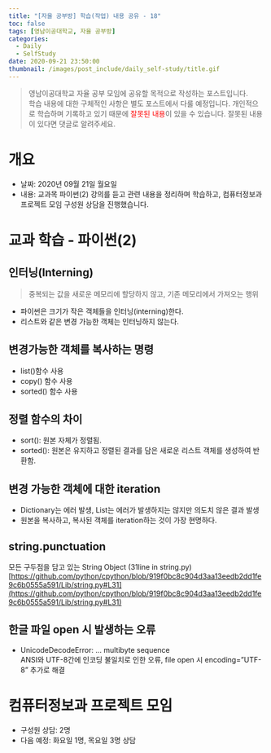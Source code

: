 ```yaml
---
title: "[자율 공부방] 학습(작업) 내용 공유 - 18"
toc: false
tags: [영남이공대학교, 자율 공부방]
categories:
  - Daily
  - SelfStudy
date: 2020-09-21 23:50:00
thumbnail: /images/post_include/daily_self-study/title.gif
---
```

> 영남이공대학교 자율 공부 모임에 공유할 목적으로 작성하는 포스트입니다.  
> 학습 내용에 대한 구체적인 사항은 별도 포스트에서 다룰 예정입니다.
> 개인적으로 학습하며 기록하고 있기 때문에 <font color='red'>잘못된 내용</font>이 있을 수 있습니다. 잘못된 내용이 있다면 댓글로 알려주세요.  

# 개요
* 날짜: 2020년 09월 21일 월요일
* 내용: 교과목 파이썬(2) 강의를 듣고 관련 내용을 정리하며 학습하고, 컴퓨터정보과 프로젝트 모임 구성원 상담을 진행했습니다.

# 교과 학습 - 파이썬(2)
## 인터닝(Interning)
> 중복되는 값을 새로운 메모리에 할당하지 않고, 기존 메모리에서 가져오는 행위
* 파이썬은 크기가 작은 객체들을 인터닝(interning)한다.
* 리스트와 같은 변경 가능한 객체는 인터닝하지 않는다.

## 변경가능한 객체를 복사하는 명령
* list()함수 사용
* copy() 함수 사용
* sorted() 함수 사용

## 정렬 함수의 차이
* sort(): 원본 자체가 정렬됨.
* sorted(): 원본은 유지하고 정렬된 결과를 담은 새로운 리스트 객체를 생성하여 반환함.

## 변경 가능한 객체에 대한 iteration
* Dictionary는 에러 발생, List는 에러가 발생하지는 않지만 의도치 않은 결과 발생
* 원본을 복사하고, 복사된 객체를 iteration하는 것이 가장 현명하다.

## string.punctuation
모든 구두점을 담고 있는 String Object (31line in string.py)
[https://github.com/python/cpython/blob/919f0bc8c904d3aa13eedb2dd1fe9c6b0555a591/Lib/string.py#L31](https://github.com/python/cpython/blob/919f0bc8c904d3aa13eedb2dd1fe9c6b0555a591/Lib/string.py#L31)

## 한글 파일 open 시 발생하는 오류
* UnicodeDecodeError: … multibyte sequence  
    ANSI와 UTF-8간에 인코딩 불일치로 인한 오류, file open 시 encoding=”UTF-8” 추가로 해결

# 컴퓨터정보과 프로젝트 모임
* 구성원 상담: 2명
* 다음 예정: 화요일 1명, 목요일 3명 상담